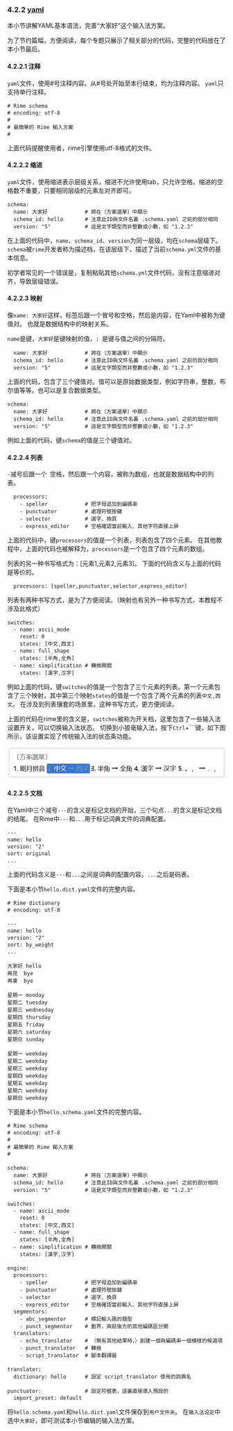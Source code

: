 ### 4.2.2 [yaml](https://github.com/ChineseInputMethod/weasel/blob/master/doc/4.2%20customization/4.2.2%20yaml/weasel.md)

本小节讲解YAML基本语法，完善“大家好”这个输入法方案。

为了节约篇幅，方便阅读，每个专题只展示了相关部分的代码，完整的代码放在了本小节最后。

#### 4.2.2.1 注释

`yaml`文件，使用#号注释内容。从#号处开始至本行结束，均为注释内容。
`yaml`只支持单行注释。

```
# Rime schema
# encoding: utf-8
#
# 最簡單的 Rime 輸入方案
#
```

上面代码提醒使用者，rime引擎使用utf-8格式的文件。

#### 4.2.2.2 缩进

`yaml`文件，使用缩进表示层级关系，缩进不允许使用tab，只允许空格。缩进的空格数不重要，只要相同层级的元素左对齐即可。

```
schema:
  name: 大家好            # 將在〔方案選單〕中顯示
  schema_id: hello       # 注意此ID與文件名裏 .schema.yaml 之前的部分相同
  version: "5"           # 這是文字類型而非整數或小數，如 "1.2.3"
```

在上面的代码中，`name`、`schema_id`、`version`为同一层级，均在`schema`层级下。
`schema`被`rime`开发者称为描述档，在该层级下，描述了当前`schema.yml`文件的基本信息。

初学者常见的一个错误是，复制粘贴其他`schema.yml`文件代码，没有注意缩进对齐，导致层级错误。

#### 4.2.2.3 映射

像`name: 大家好`这样，标签后跟一个冒号和空格，然后是内容，在Yaml中被称为键值对。
也就是数据结构中的映射关系。

`name`是键，`大家好`是键映射的值，`: `是键与值之间的分隔符。

```
  name: 大家好            # 將在〔方案選單〕中顯示
  schema_id: hello       # 注意此ID與文件名裏 .schema.yaml 之前的部分相同
  version: "5"           # 這是文字類型而非整數或小數，如 "1.2.3"
```

上面的代码，包含了三个键值对。值可以是原始数据类型，例如字符串，整数，布尔值等等。也可以是复合数据类型。

```
schema:
  name: 大家好            # 將在〔方案選單〕中顯示
  schema_id: hello       # 注意此ID與文件名裏 .schema.yaml 之前的部分相同
  version: "5"           # 這是文字類型而非整數或小數，如 "1.2.3"
```

例如上面的代码，键`schema`的值是三个键值对。

#### 4.2.2.4 列表

`-`减号后跟一个` `空格，然后跟一个内容，被称为数组，也就是数据结构中的列表。

```
  processors:
    - speller            # 把字母追加到編碼串
    - punctuator         # 處理符號按鍵
    - selector           # 選字、換頁
    - express_editor     # 空格確認當前輸入、其他字符直接上屏
```

上面的代码中，键`processors`的值是一个列表，列表包含了四个元素。
在其他教程中，上面的代码也被解释为，`processors`是一个包含了四个元素的数组。

列表的另一种书写格式为：[元素1,元素2,元素3]。
下面的代码含义与上面的代码是等价的。

```
  processors: [speller,punctuator,selector,express_editor]
```

列表有两种书写方式，是为了方便阅读。（映射也有另外一种书写方式，本教程不涉及此格式）

```
switches:
  - name: ascii_mode
    reset: 0
    states: [中文,西文]
  - name: full_shape
    states: [半角,全角]
  - name: simplification # 轉換開關
    states: [漢字,汉字]
```

例如上面的代码，键`switches`的值是一个包含了三个元素的列表。第一个元素包含了三个映射，其中第三个映射`states`的值是一个包含了两个元素的列表`中文,西文`。
在涉及到列表镶套的场景里，这种书写方式，更方便阅读。

上面的代码在rime里的含义是，`switches`被称为开关档，这里包含了一些输入法设置开关，可以切换输入法状态。
切换到小狼毫输入法，按下`Ctrl`+```键，如下图所示，该设置实现了传统输入法的状态条功能。

![switch](switch.png)

#### 4.2.2.5 文档

在Yaml中三个减号`---`的含义是标记文档的开始，三个句点`...`的含义是标记文档的结尾。
在Rime中`---`和`...`用于标记词典文件的词典配置。

```
---
name: hello
version: "2"
sort: original
...
```

上面的代码含义是`---`和`...`之间是词典的配置内容。`...`之后是码表。

下面是本小节`hello.dict.yaml`文件的完整内容。

```
# Rime dictionary
# encoding: utf-8

---
name: hello
version: "2"
sort: by_weight
...

大家好	hello
再見	bye
再會	bye

星期一	monday
星期二	tuesday
星期三	wednesday
星期四	thursday
星期五	friday
星期六	saturday
星期日	sunday

星期一	weekday
星期二	weekday
星期三	weekday
星期四	weekday
星期五	weekday
星期六	weekday
星期日	weekday
```

下面是本小节`hello.schema.yaml`文件的完整内容。

```
# Rime schema
# encoding: utf-8
#
# 最簡單的 Rime 輸入方案
#

schema:
  name: 大家好            # 將在〔方案選單〕中顯示
  schema_id: hello       # 注意此ID與文件名裏 .schema.yaml 之前的部分相同
  version: "5"           # 這是文字類型而非整數或小數，如 "1.2.3"

switches:
  - name: ascii_mode
    reset: 0
    states: [中文,西文]
  - name: full_shape
    states: [半角,全角]
  - name: simplification # 轉換開關
    states: [漢字,汉字]
    
engine:
  processors:
    - speller            # 把字母追加到編碼串
    - punctuator         # 處理符號按鍵
    - selector           # 選字、換頁
    - express_editor     # 空格確認當前輸入、其他字符直接上屏
  segmentors:
    - abc_segmentor      # 標記輸入碼的類型
    - punct_segmentor    # 劃界，與前後方的其他編碼區分開
  translators:
    - echo_translator    # （無有其他結果時，）創建一個與編碼串一個模樣的候選項
    - punct_translator   # 轉換
    - script_translator  # 腳本翻譯器

translator:
  dictionary: hello      # 設定 script_translator 使用的詞典名
  
punctuator:              # 設定符號表，這裏直接導入預設的
  import_preset: default
```

将`hello.schema.yaml`和`hello.dict.yaml`文件保存到`用户文件夹`。
在`输入法设定`中选中`大家好`，即可测试本小节编辑的输入法方案。